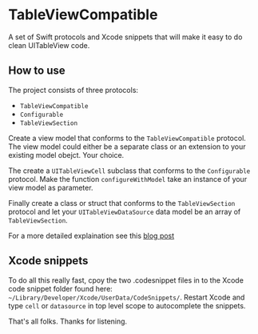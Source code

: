 # TableViewCompatible
A set of Swift protocols and Xcode snippets that will make it easy to do clean UITableView code.

## How to use
The project consists of three protocols:

- `TableViewCompatible`
- `Configurable`
- `TableViewSection`

Create a view model that conforms to the `TableViewCompatible` protocol. The view model could either be a separate class or an extension to your existing model obejct. Your choice. 

The create a `UITableViewCell` subclass that conforms to the `Configurable` protocol. Make the function `configureWithModel` take an instance of your view model as parameter.

Finally create a class or struct that conforms to the `TableViewSection` protocol and let your `UITableViewDataSource` data model be an array of `TableViewSection`. 

For a more detailed explaination see this [blog post](https://blog.jayway.com/2016/11/15/clean-table-view-code-using-swift-protocols/)

## Xcode snippets
To do all this really fast, cpoy the two .codesnippet files in to the Xcode code snippet folder found here:
`~/Library/Developer/Xcode/UserData/CodeSnippets/`. Restart Xcode and type `cell` or `datasource` in top level scope to autocomplete the snippets. 

That's all folks. Thanks for listening.
